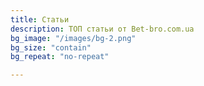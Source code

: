 ```yaml
---
title: Cтатьи
description: ТОП статьи от Bet-bro.com.ua
bg_image: "/images/bg-2.png"
bg_size: "contain"
bg_repeat: "no-repeat"

---
```

